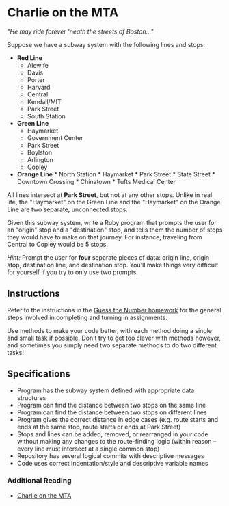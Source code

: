 # Charlie on the MTA

*"He may ride forever 'neath the streets of Boston..."*

Suppose we have a subway system with the following lines and stops:

* **Red Line**
  * Alewife
  * Davis
  * Porter
  * Harvard
  * Central
  * Kendall/MIT
  * Park Street
  * South Station
* **Green Line**
  * Haymarket
  * Government Center
  * Park Street
  * Boylston
  * Arlington
  * Copley
* **Orange Line**
      * North Station
      * Haymarket
      * Park Street
      * State Street
      * Downtown Crossing
      * Chinatown
      * Tufts Medical Center

All lines intersect at **Park Street**, but not at any other stops. Unlike in real life, the "Haymarket" on the Green Line and the "Haymarket" on the Orange Line are two separate, unconnected stops.

Given this subway system, write a Ruby program that prompts the user for an "origin" stop and a "destination" stop, and tells them the number of stops they would have to make on that journey. For instance, traveling from Central to Copley would be 5 stops.

*Hint:* Prompt the user for **four** separate pieces of data: origin line, origin stop, destination line, and destination stop. You'll make things very difficult for yourself if you try to only use two prompts.


## Instructions

Refer to the instructions in the [Guess the Number homework](https://github.com/ga-wdi-boston/wdi_1_ruby_hw_number_guess) for the general steps involved in completing and turning in assignments.

Use methods to make your code better, with each method doing a single and small task if possible. Don't try to get too clever with methods however, and sometimes you simply need two separate methods to do two different tasks!

## Specifications

* Program has the subway system defined with appropriate data structures
* Program can find the distance between two stops on the same line
* Program can find the distance between two stops on different lines
* Program gives the correct distance in edge cases (e.g. route starts and ends at the same stop, route starts or ends at Park Street)
* Stops and lines can be added, removed, or rearranged in your code without making any changes to the route-finding logic (within reason &ndash; every line must intersect at a single common stop)
* Repository has several logical commits with descriptive messages
* Code uses correct indentation/style and descriptive variable names

### Additional Reading

* [Charlie on the MTA](http://en.wikipedia.org/wiki/M.T.A.)
